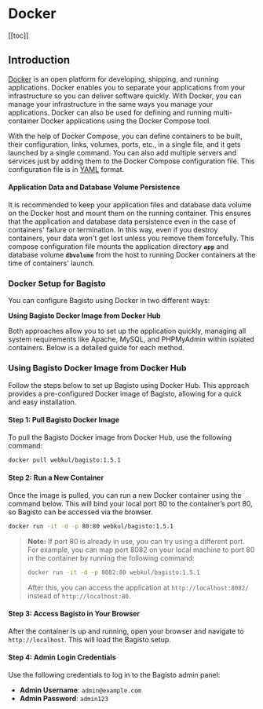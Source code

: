 # Docker

[[toc]]

## Introduction

[Docker](https://www.docker.com/) is an open platform for developing, shipping, and running applications. Docker enables you to separate your applications from your infrastructure so you can deliver software quickly. With Docker, you can manage your infrastructure in the same ways you manage your applications. Docker can also be used for defining and running multi-container Docker applications using the Docker Compose tool.

With the help of Docker Compose, you can define containers to be built, their configuration, links, volumes, ports, etc., in a single file, and it gets launched by a single command. You can also add multiple servers and services just by adding them to the Docker Compose configuration file. This configuration file is in [YAML](https://en.wikipedia.org/wiki/YAML) format.

#### Application Data and Database Volume Persistence

It is recommended to keep your application files and database data volume on the Docker host and mount them on the running container. This ensures that the application and database data persistence even in the case of containers' failure or termination. In this way, even if you destroy containers, your data won't get lost unless you remove them forcefully.
This compose configuration file mounts the application directory **`app`** and database volume **`dbvolume`** from the host to running Docker containers at the time of containers' launch.

### Docker Setup for Bagisto

You can configure Bagisto using Docker in two different ways:

**Using Bagisto Docker Image from Docker Hub**

Both approaches allow you to set up the application quickly, managing all system requirements like Apache, MySQL, and PHPMyAdmin within isolated containers. Below is a detailed guide for each method.

### **Using Bagisto Docker Image from Docker Hub**

Follow the steps below to set up Bagisto using Docker Hub. This approach provides a pre-configured Docker image of Bagisto, allowing for a quick and easy installation.

#### Step 1: Pull Bagisto Docker Image

To pull the Bagisto Docker image from Docker Hub, use the following command:

```bash
docker pull webkul/bagisto:1.5.1
```

#### Step 2: Run a New Container

Once the image is pulled, you can run a new Docker container using the command below. This will bind your local port 80 to the container’s port 80, so Bagisto can be accessed via the browser.

```bash
docker run -it -d -p 80:80 webkul/bagisto:1.5.1
```

> **Note:**
> If port 80 is already in use, you can try using a different port. For example, you can map port 8082 on your local machine to port 80 in the container by running the following command:
>
> ```bash
> docker run -it -d -p 8082:80 webkul/bagisto:1.5.1
> ```
> After this, you can access the application at `http://localhost:8082/` instead of `http://localhost:80`.

#### Step 3: Access Bagisto in Your Browser

After the container is up and running, open your browser and navigate to `http://localhost`. This will load the Bagisto setup.

#### Step 4: Admin Login Credentials

Use the following credentials to log in to the Bagisto admin panel:

- **Admin Username**: `admin@example.com`
- **Admin Password**: `admin123`
